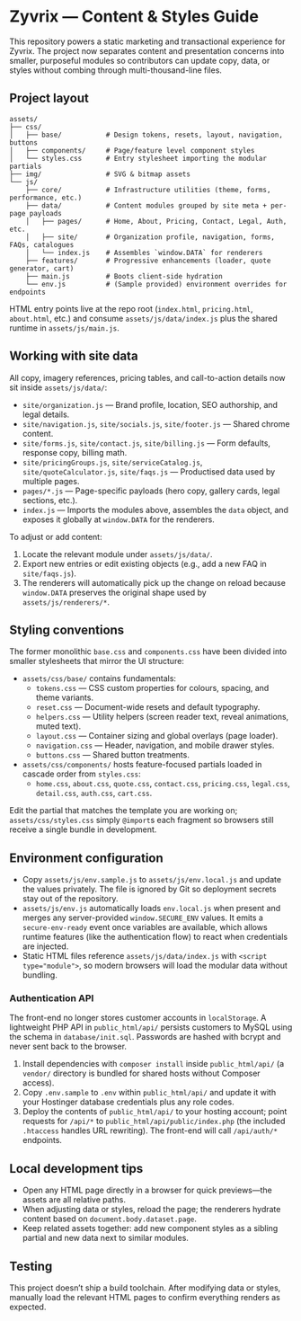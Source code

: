 # Zyvrix — Content & Styles Guide

This repository powers a static marketing and transactional experience for Zyvrix. The project now separates content and presentation concerns into smaller, purposeful modules so contributors can update copy, data, or styles without combing through multi-thousand-line files.

## Project layout

```
assets/
├── css/
│   ├── base/           # Design tokens, resets, layout, navigation, buttons
│   ├── components/     # Page/feature level component styles
│   └── styles.css      # Entry stylesheet importing the modular partials
├── img/                # SVG & bitmap assets
└── js/
    ├── core/           # Infrastructure utilities (theme, forms, performance, etc.)
    ├── data/           # Content modules grouped by site meta + per-page payloads
    │   ├── pages/      # Home, About, Pricing, Contact, Legal, Auth, etc.
    │   ├── site/       # Organization profile, navigation, forms, FAQs, catalogues
    │   └── index.js    # Assembles `window.DATA` for renderers
    ├── features/       # Progressive enhancements (loader, quote generator, cart)
    ├── main.js         # Boots client-side hydration
    └── env.js          # (Sample provided) environment overrides for endpoints
```

HTML entry points live at the repo root (`index.html`, `pricing.html`, `about.html`, etc.) and consume `assets/js/data/index.js` plus the shared runtime in `assets/js/main.js`.

## Working with site data

All copy, imagery references, pricing tables, and call-to-action details now sit inside `assets/js/data/`:

- `site/organization.js` — Brand profile, location, SEO authorship, and legal details.
- `site/navigation.js`, `site/socials.js`, `site/footer.js` — Shared chrome content.
- `site/forms.js`, `site/contact.js`, `site/billing.js` — Form defaults, response copy, billing math.
- `site/pricingGroups.js`, `site/serviceCatalog.js`, `site/quoteCalculator.js`, `site/faqs.js` — Productised data used by multiple pages.
- `pages/*.js` — Page-specific payloads (hero copy, gallery cards, legal sections, etc.).
- `index.js` — Imports the modules above, assembles the `data` object, and exposes it globally at `window.DATA` for the renderers.

To adjust or add content:

1. Locate the relevant module under `assets/js/data/`.
2. Export new entries or edit existing objects (e.g., add a new FAQ in `site/faqs.js`).
3. The renderers will automatically pick up the change on reload because `window.DATA` preserves the original shape used by `assets/js/renderers/*`.

## Styling conventions

The former monolithic `base.css` and `components.css` have been divided into smaller stylesheets that mirror the UI structure:

- `assets/css/base/` contains fundamentals:
  - `tokens.css` — CSS custom properties for colours, spacing, and theme variants.
  - `reset.css` — Document-wide resets and default typography.
  - `helpers.css` — Utility helpers (screen reader text, reveal animations, muted text).
  - `layout.css` — Container sizing and global overlays (page loader).
  - `navigation.css` — Header, navigation, and mobile drawer styles.
  - `buttons.css` — Shared button treatments.
- `assets/css/components/` hosts feature-focused partials loaded in cascade order from `styles.css`:
  - `home.css`, `about.css`, `quote.css`, `contact.css`, `pricing.css`, `legal.css`, `detail.css`, `auth.css`, `cart.css`.

Edit the partial that matches the template you are working on; `assets/css/styles.css` simply `@import`s each fragment so browsers still receive a single bundle in development.

## Environment configuration

- Copy `assets/js/env.sample.js` to `assets/js/env.local.js` and update the values privately. The file is ignored by Git so deployment secrets stay out of the repository.
- `assets/js/env.js` automatically loads `env.local.js` when present and merges any server-provided `window.SECURE_ENV` values. It emits a `secure-env-ready` event once variables are available, which allows runtime features (like the authentication flow) to react when credentials are injected.
- Static HTML files reference `assets/js/data/index.js` with `<script type="module">`, so modern browsers will load the modular data without bundling.

### Authentication API

The front-end no longer stores customer accounts in `localStorage`. A lightweight PHP API in `public_html/api/` persists customers to MySQL using the schema in `database/init.sql`. Passwords are hashed with bcrypt and never sent back to the browser.

1. Install dependencies with `composer install` inside `public_html/api/` (a `vendor/` directory is bundled for shared hosts without Composer access).
2. Copy `.env.sample` to `.env` within `public_html/api/` and update it with your Hostinger database credentials plus any role codes.
3. Deploy the contents of `public_html/api/` to your hosting account; point requests for `/api/*` to `public_html/api/public/index.php` (the included `.htaccess` handles URL rewriting). The front-end will call `/api/auth/*` endpoints.

## Local development tips

- Open any HTML page directly in a browser for quick previews—the assets are all relative paths.
- When adjusting data or styles, reload the page; the renderers hydrate content based on `document.body.dataset.page`.
- Keep related assets together: add new component styles as a sibling partial and new data next to similar modules.

## Testing

This project doesn’t ship a build toolchain. After modifying data or styles, manually load the relevant HTML pages to confirm everything renders as expected.
